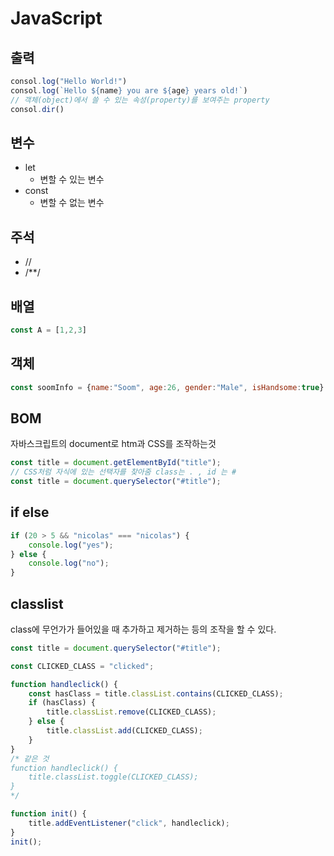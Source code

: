 # JavaScript

## 출력

```js
consol.log("Hello World!")
consol.log(`Hello ${name} you are ${age} years old!`)
// 객체(object)에서 쓸 수 있는 속성(property)를 보여주는 property
consol.dir()
```

## 변수

- let
  - 변할 수 있는 변수
- const
  - 변할 수 없는 변수

## 주석

- //
- /**/

## 배열

```javascript
const A = [1,2,3]
```

## 객체

```javascript
const soomInfo = {name:"Soom", age:26, gender:"Male", isHandsome:true}
```

## BOM

자바스크립트의 document로 htm과 CSS를 조작하는것

```js
const title = document.getElementById("title");
// CSS처럼 자식에 있는 선택자를 찾아줌 class는 . , id 는 #
const title = document.querySelector("#title");
```

## if else

```js
if (20 > 5 && "nicolas" === "nicolas") {
    console.log("yes");
} else {
    console.log("no");
}
```

## classlist

class에 무언가가 들어있을 때 추가하고 제거하는 등의 조작을 할 수 있다.

```js
const title = document.querySelector("#title");

const CLICKED_CLASS = "clicked";

function handleclick() {
    const hasClass = title.classList.contains(CLICKED_CLASS);
    if (hasClass) {
        title.classList.remove(CLICKED_CLASS);
    } else {
        title.classList.add(CLICKED_CLASS);
    }
}
/* 같은 것
function handleclick() {
    title.classList.toggle(CLICKED_CLASS);
}
*/

function init() {
    title.addEventListener("click", handleclick);
}
init();
```


